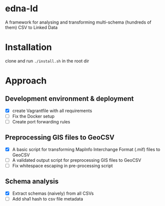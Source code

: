 # edna-ld
A framework for analysing and transforming multi-schema (hundreds of them) CSV to Linked Data

# Installation
clone and run `./install.sh` in the root dir

# Approach
## Development environment & deployment
- [X] create Vagrantfile with all requirements
- [ ] Fix the Docker setup
- [ ] Create port forwarding rules

## Preprocessing GIS files to GeoCSV
- [X] A basic script for transforming MapInfo Interchange Format (.mif) files to GeoCSV
- [ ] A validated output script for preprocessing GIS files to GeoCSV
- [ ] Fix whitespace escaping in pre-processing script

## Schema analysis
- [X] Extract schemas (naively) from all CSVs
- [ ] Add sha1 hash to csv file metadata

